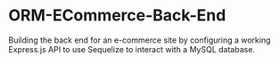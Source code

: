 # ORM-ECommerce-Back-End
Building the back end for an e-commerce site by configuring a working Express.js API to use Sequelize to interact with a MySQL database.
